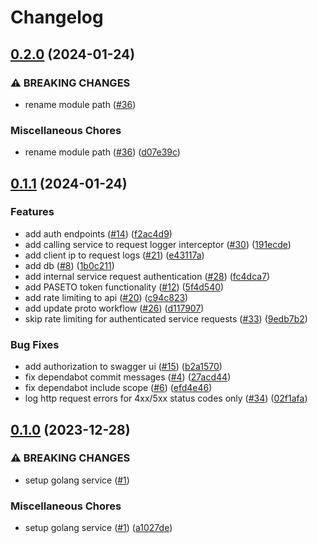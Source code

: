 # Changelog

## [0.2.0](https://github.com/kyamalabs/auth/compare/v0.1.1...v0.2.0) (2024-01-24)


### ⚠ BREAKING CHANGES

* rename module path ([#36](https://github.com/kyamalabs/auth/issues/36))

### Miscellaneous Chores

* rename module path ([#36](https://github.com/kyamalabs/auth/issues/36)) ([d07e39c](https://github.com/kyamalabs/auth/commit/d07e39cd8f51c60bde767f561600adc564ac0898))

## [0.1.1](https://github.com/kyamalabs/auth/compare/v0.1.0...v0.1.1) (2024-01-24)


### Features

* add auth endpoints ([#14](https://github.com/kyamalabs/auth/issues/14)) ([f2ac4d9](https://github.com/kyamalabs/auth/commit/f2ac4d9080e051bb3a7036ef1af8cd7b3251c5f5))
* add calling service to request logger interceptor ([#30](https://github.com/kyamalabs/auth/issues/30)) ([191ecde](https://github.com/kyamalabs/auth/commit/191ecdedb3ce5f65e6cd7bb984411d7ea125c2cd))
* add client ip to request logs ([#21](https://github.com/kyamalabs/auth/issues/21)) ([e43117a](https://github.com/kyamalabs/auth/commit/e43117ab0aeff4b1d7273a2a0f4028b4aac90210))
* add db ([#8](https://github.com/kyamalabs/auth/issues/8)) ([1b0c211](https://github.com/kyamalabs/auth/commit/1b0c2111d51ab277aedf873137d3b959284e8c58))
* add internal service request authentication ([#28](https://github.com/kyamalabs/auth/issues/28)) ([fc4dca7](https://github.com/kyamalabs/auth/commit/fc4dca79afbfbcd55887b201f2a1c56a0355600f))
* add PASETO token functionality ([#12](https://github.com/kyamalabs/auth/issues/12)) ([5f4d540](https://github.com/kyamalabs/auth/commit/5f4d540603fff0a7283abcfcf359cd733f08d2b6))
* add rate limiting to api ([#20](https://github.com/kyamalabs/auth/issues/20)) ([c94c823](https://github.com/kyamalabs/auth/commit/c94c8235f5f4e0266799ce3856f0a9abcdcbcc92))
* add update proto workflow ([#26](https://github.com/kyamalabs/auth/issues/26)) ([d117907](https://github.com/kyamalabs/auth/commit/d1179075cb4375fcc229552a2c9e422fd9cdccc3))
* skip rate limiting for authenticated service requests ([#33](https://github.com/kyamalabs/auth/issues/33)) ([9edb7b2](https://github.com/kyamalabs/auth/commit/9edb7b2e2c0522d69df379a678e80f3e99a78c63))


### Bug Fixes

* add authorization to swagger ui ([#15](https://github.com/kyamalabs/auth/issues/15)) ([b2a1570](https://github.com/kyamalabs/auth/commit/b2a15702d471f6e47379207494feb0d6fe27ac81))
* fix dependabot commit messages ([#4](https://github.com/kyamalabs/auth/issues/4)) ([27acd44](https://github.com/kyamalabs/auth/commit/27acd44f29dbdbb4f7a463fdccb3e9a4d5163750))
* fix dependabot include scope ([#6](https://github.com/kyamalabs/auth/issues/6)) ([efd4e46](https://github.com/kyamalabs/auth/commit/efd4e4643e0dd8bae5a036d5864d9fb018a1ae91))
* log http request errors for 4xx/5xx status codes only ([#34](https://github.com/kyamalabs/auth/issues/34)) ([02f1afa](https://github.com/kyamalabs/auth/commit/02f1afa98fc210d5c1724c66cb252aac3ea1fc1f))

## [0.1.0](https://github.com/kyamalabs/auth/compare/v0.0.1...v0.1.0) (2023-12-28)


### ⚠ BREAKING CHANGES

* setup golang service ([#1](https://github.com/kyamalabs/auth/issues/1))

### Miscellaneous Chores

* setup golang service ([#1](https://github.com/kyamalabs/auth/issues/1)) ([a1027de](https://github.com/kyamalabs/auth/commit/a1027de7d26138ac0122fa89f7c26857872ace55))
